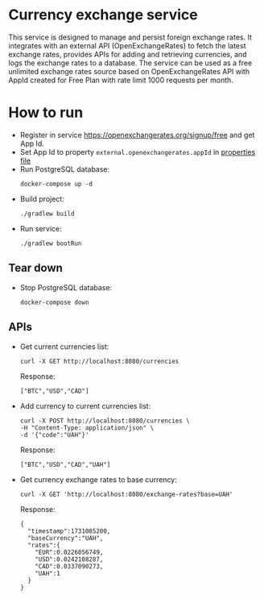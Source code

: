 # Currency exchange service
This service is designed to manage and persist foreign exchange rates. It integrates with an external API (OpenExchangeRates) to fetch the latest exchange rates, provides APIs for adding and retrieving currencies, and logs the exchange rates to a database. The service can be used as a free unlimited exchange rates source based on OpenExchangeRates API with AppId created for Free Plan with rate limit 1000 requests per month.

# How to run

- Register in service https://openexchangerates.org/signup/free and get App Id.
- Set App Id to property `external.openexchangerates.appId` in [properties file](src/main/resources/application.properties)
- Run PostgreSQL database:
  ```
  docker-compose up -d
  ```
- Build project:
  ```
  ./gradlew build  
  ```
- Run service:
  ```
  ./gradlew bootRun
  ```

## Tear down
- Stop PostgreSQL database:
  ```
  docker-compose down
  ```
## APIs
- Get current currencies list:
    ```
    curl -X GET http://localhost:8080/currencies
    ```
    Response:
    ```
    ["BTC","USD","CAD"]
    ```

- Add currency to current currencies list:
    ```
    curl -X POST http://localhost:8080/currencies \
    -H "Content-Type: application/json" \
    -d '{"code":"UAH"}'
    ```
    Response:
    ```
    ["BTC","USD","CAD","UAH"]
    ```

- Get currency exchange rates to base currency:
    ```
    curl -X GET 'http://localhost:8080/exchange-rates?base=UAH'
    ```
    Response:
    ```
    {
      "timestamp":1731085200,
      "baseCurrency":"UAH",
      "rates":{
        "EUR":0.0226056749,
        "USD":0.0242108287,
        "CAD":0.0337090273,
        "UAH":1
      }
    }
    ```